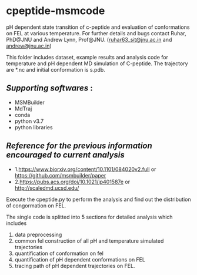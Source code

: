 # **cpeptide-msmcode**

pH dependent state transition of c-peptide and evaluation of conformations on FEL at various temperature.
For further details and bugs contact Ruhar, PhD@JNU and Andrew Lynn, Prof@JNU. 
(ruhar63_sit@jnu.ac.in and andrew@jnu.ac.in)

This folder includes dataset, example results and analysis code for temperature and pH dependent MD simulation of C-peptide.
The trajectory are *.nc and initial conformation is s.pdb.

## *Supporting softwares* :
- MSMBuilder
- MdTraj
- conda
- python v3.7 
- python libraries

## *Reference for the previous information encouraged to current analysis*
- 1.https://www.biorxiv.org/content/10.1101/084020v2.full or https://github.com/msmbuilder/paper
- 2.https://pubs.acs.org/doi/10.1021/jp401587e or http://scaledmd.ucsd.edu/
 
Execute the cpeptide.py to perform the analysis and find out the distribution of congormation on FEL.

The single code is splitted into 5 sections for detailed analysis which includes
1. data preprocessing 
2. common fel construction of all pH and temperature simulated trajectories
3. quantification of conformation on fel
4. quantification of pH dependent conformations on FEL
5. tracing path of pH dependent trajectories on FEL. 
